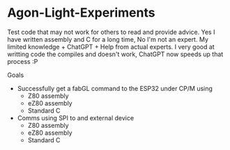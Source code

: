 # Agon-Light-Experiments
Test code that may not work for others to read and provide advice.
Yes I have written assembly and C for a long time, No I'm not an expert.
My limited knowledge + ChatGPT + Help from actual experts.
I very good at writting code the compiles and doesn't work, ChatGPT now speeds up that process :P

Goals
- Successfully get a fabGL command to the ESP32 under CP/M using
  - Z80 assembly
  - eZ80 assembly
  - Standard C
- Comms using SPI to and external device
  - Z80 assembly
  - eZ80 assembly
  - Standard C
